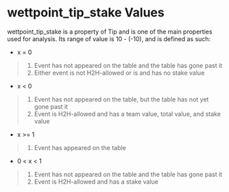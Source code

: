 # wettpoint_tip_stake Values
wettpoint_tip_stake is a property of Tip and is one of the main properties used for analysis.
Its range of value is 10 - (-10), and is defined as such:
* x = 0
> 1. Event has not appeared on the table and the table has gone past it
> 2. Either event is not H2H-allowed or is and has no stake value
* x < 0
> 1. Event has not appeared on the table, but the table has not yet gone past it
> 2. Event is H2H-allowed and has a team value, total value, and stake value
* x >= 1
> 1. Event has appeared on the table
* 0 < x < 1
> 1. Event has not appeared on the table and the table has gone past it
> 2. Event is H2H-allowed and has a stake value